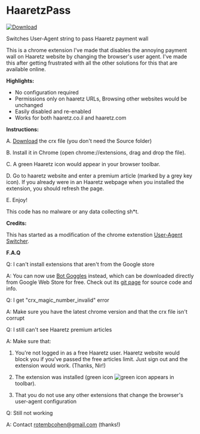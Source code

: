 # HaaretzPass

[![Download](http://static1.squarespace.com/static/53cfd7ebe4b07647985da19f/t/543efe51e4b01fa79711a842/1413414482099/download-now-button.png)](https://github.com/rotembcohen/haaretzpass/releases/download/1.0/HaaretzPass.crx)

Switches User-Agent string to pass Haaretz payment wall

This is a chrome extension I've made that disables the annoying payment wall on Haaretz website by changing the browser's user agent. I've made this after getting frustrated with all the other solutions for this that are available online.

**Highlights:**

- No configuration required
- Permissions only on haaretz URLs, Browsing other websites would be unchanged
- Easily disabled and re-enabled
- Works for both haaretz.co.il and haaretz.com

**Instructions:**

A. [Download](https://github.com/rotembcohen/haaretzpass/releases/download/1.0/HaaretzPass.crx) the crx file (you don't need the Source folder)

B. Install it in Chrome (open chrome://extensions, drag and drop the file).

C. A green Haaretz icon would appear in your browser toolbar.

D. Go to haaretz website and enter a premium article (marked by a grey key icon). If you already were in an Haaretz webpage when you installed the extension, you should refresh the page.

E. Enjoy!

This code has no malware or any data collecting sh*t. 

**Credits:**

This has started as a modification of the chrome extenstion [User-Agent Switcher](https://chrome.google.com/webstore/detail/user-agent-switcher/lkmofgnohbedopheiphabfhfjgkhfcgf?hl=en).

**F.A.Q**

Q: I can't install extensions that aren't from the Google store

A: You can now use [Bot Goggles](https://chrome.google.com/webstore/detail/bot-goggles/ngjkdgoakggajahecaampdihpmjmnkdp/) instead, which can be downloaded directly from Google Web Store for free. Check out its [git page](https://github.com/rotembcohen/botgoggles) for source code and info. 

Q: I get "crx_magic_number_invalid" error

A: Make sure you have the latest chrome version and that the crx file isn't corrupt

Q: I still can't see Haaretz premium articles

A: Make sure that:

1. You're not logged in as a free Haaretz user. Haaretz website would block you if you've passed the free articles limit. Just sign out and the extension would work. (Thanks, Nir!)

2. The extension was installed (green icon ![green icon](https://github.com/rotembcohen/haaretzpass/blob/master/Source/icon-active.png) appears in toolbar).

3. That you do not use any other extensions that change the browser's user-agent configuration

Q: Still not working

A: Contact rotembcohen@gmail.com (thanks!)